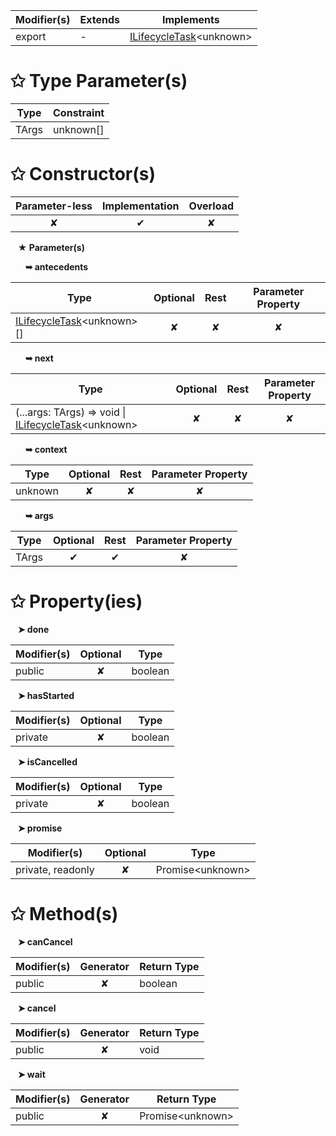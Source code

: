 | Modifier(s)                            | Extends                      | Implements                                    |
|----------------------------------------|------------------------------|-----------------------------------------------|
| export | - | [ILifecycleTask](/runtime/interface/lifecycle-task/ilifecycletask.md)&lt;unknown&gt; |

# &#10025; Type Parameter(s)

| Type  | Constraint |
| ----- | ---------- |
| TArgs | unknown[]  |

# &#10025; Constructor(s)

| Parameter-less                         | Implementation                          | Overload                          |
|:--------------------------------------:|:---------------------------------------:|:---------------------------------:|
| ✘ | ✔ | ✘ |

&nbsp;&nbsp; **&#9733; Parameter(s)**

&nbsp;&nbsp;&nbsp;&nbsp;&nbsp; **&#10149; antecedents**

| Type                        | Optional                           | Rest                          | Parameter Property                          |
|-----------------------------|:----------------------------------:|:-----------------------------:|:-------------------------------------------:|
| [ILifecycleTask](/runtime/interface/lifecycle-task/ilifecycletask.md)&lt;unknown&gt;[] | ✘  | ✘ | ✘ |

&nbsp;&nbsp;&nbsp;&nbsp;&nbsp; **&#10149; next**

| Type                        | Optional                           | Rest                          | Parameter Property                          |
|-----------------------------|:----------------------------------:|:-----------------------------:|:-------------------------------------------:|
| (...args: TArgs) =&gt; void &#124; [ILifecycleTask](/runtime/interface/lifecycle-task/ilifecycletask.md)&lt;unknown&gt; | ✘  | ✘ | ✘ |

&nbsp;&nbsp;&nbsp;&nbsp;&nbsp; **&#10149; context**

| Type                        | Optional                           | Rest                          | Parameter Property                          |
|-----------------------------|:----------------------------------:|:-----------------------------:|:-------------------------------------------:|
| unknown | ✘  | ✘ | ✘ |

&nbsp;&nbsp;&nbsp;&nbsp;&nbsp; **&#10149; args**

| Type                        | Optional                           | Rest                          | Parameter Property                          |
|-----------------------------|:----------------------------------:|:-----------------------------:|:-------------------------------------------:|
| TArgs | ✔  | ✔ | ✘ |

# &#10025; Property(ies)

&nbsp;&nbsp; **&#10148; done**

| Modifier(s)                               | Optional                           | Type                         |
|-------------------------------------------|:----------------------------------:|------------------------------|
| public | ✘ | boolean |

&nbsp;&nbsp; **&#10148; hasStarted**

| Modifier(s)                               | Optional                           | Type                         |
|-------------------------------------------|:----------------------------------:|------------------------------|
| private | ✘ | boolean |

&nbsp;&nbsp; **&#10148; isCancelled**

| Modifier(s)                               | Optional                           | Type                         |
|-------------------------------------------|:----------------------------------:|------------------------------|
| private | ✘ | boolean |

&nbsp;&nbsp; **&#10148; promise**

| Modifier(s)                               | Optional                           | Type                         |
|-------------------------------------------|:----------------------------------:|------------------------------|
| private, readonly | ✘ | Promise&lt;unknown&gt; |

# &#10025; Method(s)

&nbsp;&nbsp; **&#10148; canCancel**

| Modifier(s)                              | Generator                          | Return Type                       |
|------------------------------------------|:----------------------------------:|-----------------------------------|
| public | ✘ | boolean |

&nbsp;&nbsp; **&#10148; cancel**

| Modifier(s)                              | Generator                          | Return Type                       |
|------------------------------------------|:----------------------------------:|-----------------------------------|
| public | ✘ | void |

&nbsp;&nbsp; **&#10148; wait**

| Modifier(s)                              | Generator                          | Return Type                       |
|------------------------------------------|:----------------------------------:|-----------------------------------|
| public | ✘ | Promise&lt;unknown&gt; |